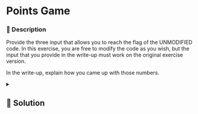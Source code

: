 # Points Game

### 📄 Description
Provide the three input that allows you to reach the flag of the UNMODIFIED code.
In this exercise, you are free to modify the code as you wish, but
the input that you provide in the write-up must work on the original exercise version.

In the write-up, explain how you came up with those numbers.


<details>
    <summary>
        <h2>🔑 Solution</h2>
    </summary>

At the first level, we need to enter a string where the digit 7 is inside, and the letter before and after 7 is added together. If this sum is greater than 10, we score enough points.

The second step can be passed by exploiting the fact that `str.replace` in python doesn't recursively replace stuff using the input `SPPRIITZ`

<h3> 🚩 </h3>

```plain
SPRITZCTF={webgame202001}
```
</details>